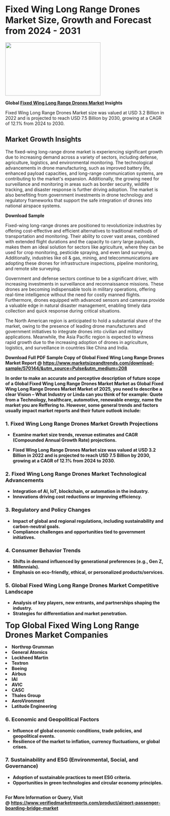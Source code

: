 <H1>Fixed Wing Long Range Drones Market Size, Growth and Forecast from 2024 - 2031</H1><img class="aligncenter size-medium wp-image-584254" src="https://thirdeyenews.in/wp-content/uploads/2024/09/Global-Market-Research-300x168.jpeg" alt="" width="300" height="168" /><p><strong>Global&nbsp;<a href="https://www.marketsizeandtrends.com/download-sample/570144/&amp;utm_source=Pulse&amp;utm_medium=208">Fixed Wing Long Range Drones Market</a> Insights</strong></p><p>Fixed Wing Long Range Drones Market size was valued at USD 3.2 Billion in 2022 and is projected to reach USD 7.5 Billion by 2030, growing at a CAGR of 12.1% from 2024 to 2030.</p><p><h2>Market Growth Insights</h2> <p>The fixed-wing long-range drone market is experiencing significant growth due to increasing demand across a variety of sectors, including defense, agriculture, logistics, and environmental monitoring. The technological advancements in drone manufacturing, such as improved battery life, enhanced payload capacities, and long-range communication systems, are contributing to the market's expansion. Additionally, the growing need for surveillance and monitoring in areas such as border security, wildlife tracking, and disaster response is further driving adoption. The market is also benefiting from government investments in drone technology and regulatory frameworks that support the safe integration of drones into national airspace systems.</p> <p><strong>Download Sample</strong></p> <p>Fixed-wing long-range drones are positioned to revolutionize industries by offering cost-effective and efficient alternatives to traditional methods of transportation and monitoring. Their ability to cover vast areas, combined with extended flight durations and the capacity to carry large payloads, makes them an ideal solution for sectors like agriculture, where they can be used for crop monitoring, pesticide spraying, and even land surveying. Additionally, industries like oil & gas, mining, and telecommunications are adopting these drones for infrastructure inspections, pipeline monitoring, and remote site surveying.</p> <p>Government and defense sectors continue to be a significant driver, with increasing investments in surveillance and reconnaissance missions. These drones are becoming indispensable tools in military operations, offering real-time intelligence without the need for costly manned flights. Furthermore, drones equipped with advanced sensors and cameras provide a valuable edge in natural disaster management, enabling timely data collection and quick response during critical situations.</p> <p>The North American region is anticipated to hold a substantial share of the market, owing to the presence of leading drone manufacturers and government initiatives to integrate drones into civilian and military applications. Meanwhile, the Asia Pacific region is expected to witness rapid growth due to the increasing adoption of drones in agriculture, logistics, and surveillance in countries like China and India.</p> <p><strong></p><p><span class=""><strong>Download Full PDF Sample Copy of Global Fixed Wing Long Range Drones Market Report</strong> @ <a href="https://www.marketsizeandtrends.com/download-sample/570144/&amp;utm_source=Pulse&amp;utm_medium=208" target="_blank">https://www.marketsizeandtrends.com/download-sample/570144/&amp;utm_source=Pulse&amp;utm_medium=208</a></span></p><p>In order to make an accurate and perceptive description of future scope of a Global&nbsp;Fixed Wing Long Range Drones Market Market as Global&nbsp;Fixed Wing Long Range Drones Market Market of 2025, you need to describe a clear Vision &ndash; What Industry or Linda can you think of for example: Quote from a Technology, healthcare, automotive, renewable energy, name the market you are Reffering to. However, some general trends and factors usually impact market reports and their future outlook include:</p><h3>1.&nbsp;<strong>Fixed Wing Long Range Drones Market Growth Projections</strong></h3><ul><li>Examine market size trends, revenue estimates and CAGR (Compounded Annual Growth Rate) projections.</li><li><p>Fixed Wing Long Range Drones Market size was valued at USD 3.2 Billion in 2022 and is projected to reach USD 7.5 Billion by 2030, growing at a CAGR of 12.1% from 2024 to 2030.</p></li></ul><h3>2.&nbsp;<strong>Fixed Wing Long Range Drones Market Technological Advancements</strong></h3><ul><li>Integration of AI, IoT, blockchain, or automation in the industry.</li><li>Innovations driving cost reductions or improving efficiency.</li></ul><h3>3.&nbsp;<strong>Regulatory and Policy Changes</strong></h3><ul><li>Impact of global and regional regulations, including sustainability and carbon-neutral goals.</li><li>Compliance challenges and opportunities tied to government initiatives.</li></ul><h3>4.&nbsp;<strong>Consumer Behavior Trends</strong></h3><ul><li>Shifts in demand influenced by generational preferences (e.g., Gen Z, Millennials).</li><li>Emphasis on eco-friendly, ethical, or personalized products/services.</li></ul><h3>5.&nbsp;<strong>Global Fixed Wing Long Range Drones Market Competitive Landscape</strong></h3><ul><li>Analysis of key players, new entrants, and partnerships shaping the industry.</li><li>Strategies for differentiation and market penetration.</li></ul><p data-pm-slice="1 1 []"><span style="color: inherit; font-family: inherit; font-size: 25px;">Top Global Fixed Wing Long Range Drones Market Companies</span></p><div class="" data-test-id=""><p><li>Northrop Grumman</li><li> General Atomics</li><li> Lockheed Martin</li><li> Textron</li><li> Boeing</li><li> Airbus</li><li> IAI</li><li> AVIC</li><li> CASC</li><li> Thales Group</li><li> AeroVironment</li><li> Latitude Engineering</li></p></div><h3>6.&nbsp;<strong>Economic and Geopolitical Factors</strong></h3><ul><li>Influence of global economic conditions, trade policies, and geopolitical events.</li><li>Resilience of the market to inflation, currency fluctuations, or global crises.</li></ul><h3>7.&nbsp;<strong>Sustainability and ESG (Environmental, Social, and Governance)</strong></h3><ul><li>Adoption of sustainable practices to meet ESG criteria.</li><li>Opportunities in green technologies and circular economy principles.</li></ul><h2><strong style="font-size: 14px;">For More Information or Query, Visit @&nbsp;</strong><a style="background-color: #ffffff; font-size: 14px;" href="https://www.marketsizeandtrends.com/report/fixed-wing-long-range-drones-market/" target="_blank">https://www.verifiedmarketreports.com/product/airport-passenger-boarding-bridge-market</a></h2>
